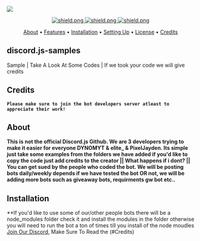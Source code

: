   <a href="https://media.discordapp.net/attachments/761970050927296523/762652183107076106/download.png"><img src="https://media.discordapp.net/attachments/761970050927296523/762652183107076106/download.png"></a>

 <div align=center>

  <a href="https://discord.gg/pnYVdut">
    <img src="https://discordapp.com/api/guilds/761963573235810325/widget.png?style=shield" alt="shield.png">
  </a>
 
 <a href="https://github.com/discordjs">
    <img src="https://img.shields.io/badge/discord.js-v12.3.1-blue.svg?logo=npm" alt="shield.png">
  </a>
  
  
  <a href="https://github.com/sabattle/CalypsoBot/blob/develop/LICENSE">
    <img src="https://img.shields.io/badge/license-GNU%20GPL%20v3-green" alt="shield.png">
  </a>

</div>

<p align="center">
  <a href="#about">About</a>
  •
  <a href="#features">Features</a>
  •
  <a href="#installation">Installation</a>
  •
  <a href="#setting-up">Setting Up</a>
  •
  <a href="#license">License</a>
  •
  <a href="#Credits">Credits</a>
</p>

## discord.js-samples
Sample | Take A Look At Some Codes | If we took your code we will give credits 

## Credits
**`Please make sure to join the bot developers server atleast to appreciate their work!`**

## About
**This is not the official Discord.js Github. We are 3 developers trying to make it easier for everyone DYNOMYT & elite_ & PixelJayden. Its simple just take some examples from the folders we have added if you'd like to copy the code just add credits to the creator || What happens if i dont? || You can get sued by the people who coded the bot. We will be posting bots daily/weekly depends if we have tested the bot OR not, we will be adding more bots such as giveaway bots, requirments gw bot etc..**

## Installation
**If you'd like to use some of our/other people bots there will be a node_modules folder check it and install the modules in the folder otherwise you will need to run the bot a ton of times till you install of the node moudles [Join Our Discord](https://discord.gg/eb4QFfF), Make Sure To Read the (#Credits)
